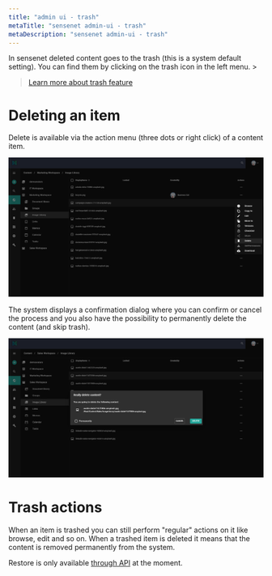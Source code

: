 ```yaml
---
title: "admin ui - trash"
metaTitle: "sensenet admin-ui - trash"
metaDescription: "sensenet admin-ui - trash"
---
```


In sensenet deleted content goes to the trash (this is a system default setting). You can find them by clicking on the trash icon in the left menu. >
> [Learn more about trash feature](/content/concepts/collaboration/05-trash)

# Deleting an item

Delete is available via the action menu (three dots or right click) of a content item.

![delete](/content/guides/img/delete_action.png)

The system displays a confirmation dialog where you can confirm or cancel the process and you also have the possibility to permanently delete the content (and skip trash).

![delete dialog](/content/guides/img/delete_confirm.png)

# Trash actions

When an item is trashed you can still perform "regular" actions on it like browse, edit and so on. When a trashed item is deleted it means that the content is removed permanently from the system.

Restore is only available [through API](/api-docs/content-management/07-trash) at the moment.
